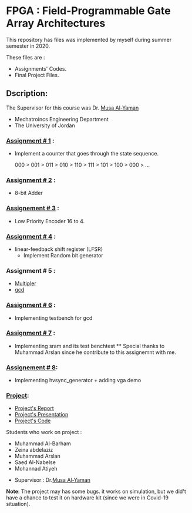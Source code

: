 # FPGA : Field-Programmable Gate Array Architectures 

This repository has files was implemented by myself during summer semester in 2020. 

These files are : 
- Assignments' Codes.
- Final Project Files.

## Dscription: 

The Supervisor for this course was Dr. [Musa Al-Yaman](https://scholar.google.com/citations?user=er0VK84AAAAJ&hl=en)

* Mechatroincs Engineering Department 
* The University of Jordan


### [Assignment # 1](https://github.com/MuhammadAlBarham/fpga/blob/master/Solution%20in%20text%20files%20-%20Submitted%20by%20Dr.%20Musa/Assignment1_Solution.jpg) : 

* Implement a counter that goes through the state sequence.

  000 > 001 > 011 > 010 > 110 > 111 > 101 > 100 > 000 > ...


### [Assignment # 2](https://github.com/MuhammadAlBarham/fpga/tree/master/8_bits%20Adder/Assignment_2_Test) : 

* 8-bit Adder 

### [Assignement # 3](https://github.com/MuhammadAlBarham/fpga/tree/master/16_to_14_Low_Priority_Encoder) : 

* Low Priority Encoder 16 to 4.

### [Assignment # 4](https://github.com/MuhammadAlBarham/fpga/tree/master/LFSR_assignment_4) : 

* linear-feedback shift register (LFSR) 
   * Implement Random bit generator 

### Assignment # 5 :

* [Multipler](https://github.com/MuhammadAlBarham/fpga/tree/master/Multiplier) 
* [gcd](https://github.com/MuhammadAlBarham/fpga/tree/master/gcd)

### [Assignment # 6](https://github.com/MuhammadAlBarham/fpga/tree/master/gcd_testbench/Test_1) : 

* Implementing testbench for gcd 

### [Assignment # 7](https://github.com/MuhammadAlBarham/fpga/tree/master/sram/Test_RAM) : 

* Implementing sram and its test benchtest 
  ** Special thanks to Muhammad Arslan since he contribute to this assignemnt with me.
  
### [Assignement # 8](https://github.com/MuhammadAlBarham/fpga/tree/master/vga%20demo%20and%20hvsync_generator): 

* Implementing hvsync_generator + adding vga demo

### [Project](https://github.com/MuhammadAlBarham/fpga/tree/master/Final%20Project):
- [Project's Report](https://github.com/MuhammadAlBarham/fpga/blob/master/Final%20Project/Monitor_Report.pdf)
- [Project's Presentation](https://github.com/MuhammadAlBarham/fpga/blob/master/Final%20Project/Presentation_Monitor_Project.pptx)
- [Project's Code](https://github.com/MuhammadAlBarham/fpga/tree/master/Final%20Project/Monitor_project/Test)

Students who work on project : 

- Muhammad Al-Barham
- Zeina abdelaziz
- Muhammad Arslan 
- Saed Al-Nabelse 
- Mohannad Atiyeh

* Supervisor : Dr.[Musa Al-Yaman](https://scholar.google.com/citations?user=er0VK84AAAAJ&hl=en)

**Note**: The project may has some bugs. it works on simulation, but we did't have a chance to test it on hardware kit (since we were in Covid-19 situation).

